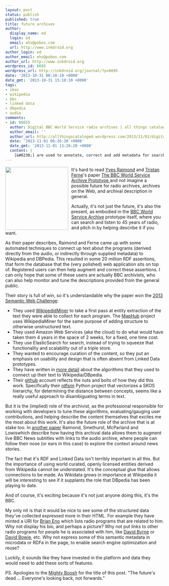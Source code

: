 ```yaml
---
layout: post
status: publish
published: true
title: future archives
author:
  display_name: ed
  login: ed
  email: ehs@pobox.com
  url: http://www.inkdroid.org
author_login: ed
author_email: ehs@pobox.com
author_url: http://www.inkdroid.org
wordpress_id: 6695
wordpress_url: http://inkdroid.org/journal/?p=6695
date: '2013-10-31 08:18:10 +0000'
date_gmt: '2013-10-31 15:18:10 +0000'
tags:
- skos
- wikipedia
- bbc
- linked data
- dbpedia
- audio
comments:
- id: 86655
  author: Digital BBC World Service radio archives | all things cataloged
  author_email: ''
  author_url: http://allthingscataloged.wordpress.com/2013/11/01/digital-bbc-world-service-radio-archives/
  date: '2013-11-01 06:26:20 +0000'
  date_gmt: '2013-11-01 13:26:20 +0000'
  content: |
    [&#8230;] are used to annotate, correct and add metadata for search and navigation. Ed Summers has a blog post about this project, making a comment I wholeheartedly agree with: &#8221;… [I]t is the (implied) [&#8230;]
---
```

<p><a href="https://en.wikipedia.org/wiki/File:Magtape1.jpg"><img style="width: 200px; margin-right: 10px; float: left;" src="http://inkdroid.org/images/magtape.jpg" /></a> It's hard to read <a href="https://twitter.com/moustaki">Yves Raimond</a> and <a href="https://twitter.com/tristanf">Tristan Ferne</a>'s paper <a href="http://challenge.semanticweb.org/2013/submissions/swc2013_submission_5.pdf">The BBC World Service Archive Prototype </a> and not imagine a possible future for radio archives, archives on the Web, and archival description in general.</p>
<p>Actually, it's not just the future, it's also the present, as embodied in the <a href="http://worldservice.prototyping.bbc.co.uk/">BBC World Service Archive</a> prototype itself, where you can search and listen to 45 years of radio, and pitch in by helping describe it if you want.</p>
<p>As their paper describes, Raimond and Ferne came up with some automated techniques to connect up text about the programs (derived directly from the audio, or indirectly through supplied metadata) to Wikipedia and DBPedia. This resulted in some 20 million RDF assertions, that form the database that the (very polished) web application sits on top of. Registered users can then help augment and correct these assertions. I can only hope that some of these users are actually BBC archivists, who can also help monitor and tune the descriptions provided from the general public.</p>
<p>Their story is full of win, so it's understandable why the paper won the <a href="http://challenge.semanticweb.org/2013/winners.html">2013 Semantic Web Challenge</a>:</p>
<ul>
<li>They used <a href="http://wikipedia-miner.cms.waikato.ac.nz/">WikipedidMiner</a> to take a first pass at entity extraction of the text they were able to collect for each program. The <a href="http://maphub.github.io/">MapHub</a> project uses WikipediaMiner for the same purpose of adding structure to otherwise unstructured text.</li>
<li>They used Amazon Web Services (aka the cloud) to do what would have taken them 4 years in the space of 2 weeks, for a fixed, one time cost. </li>
<li>They use ElasticSearch for search, instead of trying to squeeze that functionality and scalability out of a triple store. </li>
<li>They wanted to encourage curation of the content, so they put an emphasis on usability and design that is often absent from Linked Data prototypes. </li>
<li>They have written in <a href="http://events.linkeddata.org/ldow2012/papers/ldow2012-paper-11.pdf">more detail</a> about the algorithms that they used to connect up their text to Wikipedia/DBpedia.</li>
<li>Their <a href="http://github.com/bbcrd">github</a> account reflects the nuts and bolts of how they did this work. Specifically their <a href="https://github.com/bbcrd/rdfsim">rdfsim</a> Python project that vectorizes a SKOS hierarchy, for determining the distance between concepts, seems like a really useful approach to disambiguating terms in text.</li>
</ul>
<p>But it is the (implied) role of the archivist, as the professional responsible for working with developers to tune these algorithms, evaluating/gauging user contributions, and helping describe the content themselves that excites me the most about this work. It's also the future role of the archive that is at stake too. In <a href="http://downloads.bbc.co.uk/rd/pubs/whp/whp-pdf-files/WHP260.pdf">another paper</a> Raimond, Smethurst, McParland and Lowiswhich describe how having this archival data allows them to augment live BBC News subtitles with links to the audio archive, where people can follow their nose (or ears in this case) to explore the context around news stories.</p>
<p>The fact that it's RDF and Linked Data isn't terribly important in all this. But the importance of using world curated, openly licensed entities derived from Wikipedia cannot be understated. It's the conceptual glue that allows connections to be made. As Wikidata grows in importance at Wikipedia it will be interesting to see if it supplants the role that DBpedia has been playing to date.</p>
<p>And of course, it's exciting because it's not just anyone doing this, it's the BBC.</p>
<p>My only nit is that it would be nice to see some of the structured data they've collected expressed more in their HTML. For example they have minted a URI for <a href="http://worldservice.prototyping.bbc.co.uk/tags/Brian_Eno">Brian Eno</a> which lists radio programs that are related to him. Why not display his bio, and perhaps a picture? Why not put links to other radio programs for people he is associated with him, like <a href="http://worldservice.prototyping.bbc.co.uk/tags/David_Byrne">David Byrne</a> or <a href="http://worldservice.prototyping.bbc.co.uk/tags/David_Bowie">David Bowie</a>, etc. Why not express some of this semantic metadata in microdata or RDFa in the page, to enable search engine optimization and reuse?</p>
<p>Luckily, it sounds like they have invested in the platform and data they would need to add these sorts of features.</p>
<p>PS. Apologies to the <a href="http://www.youtube.com/watch?v=eAbkh4TMRqg">Mighty Boosh</a> for the title of this post. "The future's dead ... Everyone's looking back, not forwards."</p>
